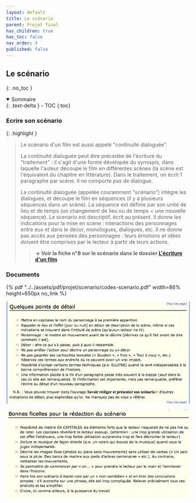 ```yaml
---
layout: default
title: Le scénario
parent: Projet final
has_children: true
has_toc: false
nav_order: 4
published: false
---
```

## Le scénario
{: .no_toc }

<details open markdown="block">
  <summary>
    Sommaire
  </summary>
  {: .text-delta }
- TOC
{:toc}
</details>

### Ecrire son scénario

{: .highlight }
> Le scénario d'un film est aussi appelé "continuité dialoguée". 
>
>La continuité dialoguée peut être précédée de l'écriture du "traitement" : il s'agit d'une forme dévelopée du synospis, dans laquelle l'auteur découpe le film en différentes scènes (la scène est l'équivalent du chapitre en littérature). Dans le traitement, on écrit 1 paragraphe par scène. Il ne comporte pas de dialogue.
>
>La continuité dialoguée (appelée couramment "scénario") intègre les dialogues, et découpe le film en séquences (il y a plusieurs séquences dans un scène). La séquence est définie par son unité de lieu et de temps (un changement de lieu ou de temps = une nouvelle séquence). Le scenario est descriptif, écrit au présent. Il donne les indications pour la mise en scène : interactions des personnages entre eux et dans le décor, monologues, dialogues, etc. Il ne donne pas accès aux pensées des personnages : leurs émotions et idées doivent être comprises par le lecteur à partir de leurs actions.
>
>> **→ Voir la fiche n°8 sur le scénario dans le dossier [L'écriture d'un film](https://drive.google.com/file/d/13TnmShby5pcKB0J48UJxZbweAFKE-BUz/view?usp=drive_link)**

### Documents

{% pdf "../../assets/pdf/projet/scenario/codes-scenario.pdf" width=86% height=650px no_link %}

![truc1](../../assets/pdf/projet/scenario/trucs1.png)

![truc1](../../assets/pdf/projet/scenario/trucs2.png)
